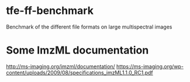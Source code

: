 # tfe-ff-benchmark
Benchmark of the different file formats on large multispectral images

# Some ImzML documentation
http://ms-imaging.org/imzml/documentation/
https://ms-imaging.org/wp-content/uploads/2009/08/specifications_imzML1.1.0_RC1.pdf
